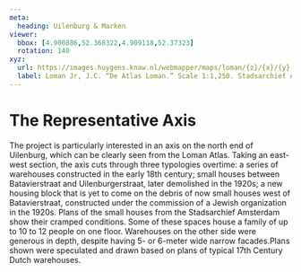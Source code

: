 ```yaml
---
meta:
  heading: Uilenburg & Marken
viewer:
  bbox: [4.900886,52.368322,4.909118,52.37323]
  rotation: 140
xyz:
  url: https://images.huygens.knaw.nl/webmapper/maps/loman/{z}/{x}/{y}.jpeg
  label: Loman Jr, J.C. “De Atlas Loman.” Scale 1:1,250. Stadsarchief Amsterdam. Published in Amsterdam by JC Loman, Jr. and printed in The Hague by J. Smulders & Co, 1876. Orientation; north up. 
---
```

# The Representative Axis
The project is particularly interested in an axis on the north end of Uilenburg, which can be clearly seen from the Loman Atlas. Taking an east-west section, the axis cuts through three typologies overtime: a series of warehouses constructed in the early 18th century; small houses between Batavierstraat and Uilenburgerstraat, later demolished in the 1920s; a new housing block that is yet to come on the debris of now small houses west of Batavierstraat, constructed under the commission of a Jewish organization in the 1920s. Plans of the small houses from the Stadsarchief Amsterdam show their cramped conditions. Some of these spaces house a family of up to 10 to 12 people on one floor.  Warehouses on the other side were generous in depth, despite having 5- or 6-meter wide narrow facades.Plans shown were speculated and drawn based on plans of typical 17th Century Dutch warehouses.
